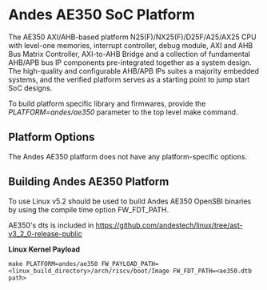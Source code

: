 Andes AE350 SoC Platform
========================
The AE350 AXI/AHB-based platform N25(F)/NX25(F)/D25F/A25/AX25 CPU with level-one
memories, interrupt controller, debug module, AXI and AHB Bus Matrix Controller,
AXI-to-AHB Bridge and a collection of fundamental AHB/APB bus IP components
pre-integrated together as a system design. The high-quality and configurable
AHB/APB IPs suites a majority embedded systems, and the verified platform serves
as a starting point to jump start SoC designs.

To build platform specific library and firmwares, provide the
*PLATFORM=andes/ae350* parameter to the top level make command.

Platform Options
----------------

The Andes AE350 platform does not have any platform-specific options.

Building Andes AE350 Platform
-----------------------------

To use Linux v5.2 should be used to build Andes AE350 OpenSBI binaries by using
the compile time option FW_FDT_PATH.

AE350's dts is included in https://github.com/andestech/linux/tree/ast-v3_2_0-release-public

**Linux Kernel Payload**

```
make PLATFORM=andes/ae350 FW_PAYLOAD_PATH=<linux_build_directory>/arch/riscv/boot/Image FW_FDT_PATH=<ae350.dtb path>
```
